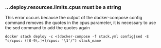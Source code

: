 ### ...deploy.resources.limits.cpus must be a string

This error occurs because the output of the docker-compose config command removes the quotes in the cpus parameter, it is necessary to use the sed command to add the quotes again
```
docker stack deploy -c <(docker-compose -f stack.yml config|sed -E "s/cpus: ([0-9\.]+)/cpus: '\1'/") stack_name
```
